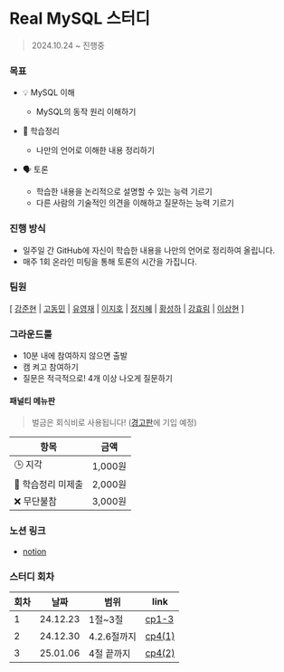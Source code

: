 # Real MySQL 스터디
> 2024.10.24 ~ 진행중

### 목표

- 💡 MySQL 이해
  - MySQL의 동작 원리 이해하기

- 📝 학습정리
  - 나만의 언어로 이해한 내용 정리하기

- 🗣️ 토론
  - 학습한 내용을 논리적으로 설명할 수 있는 능력 기르기
  - 다른 사람의 기술적인 의견을 이해하고 질문하는 능력 기르기

### 진행 방식

- 일주일 간 GitHub에 자신이 학습한 내용을 나만의 언어로 정리하여 올립니다.
- 매주 1회 온라인 미팅을 통해 토론의 시간을 가집니다.

### 팀원

[ [강준현](https://github.com/JunhyunKang) | [고동민](https://github.com/Gdm0714) | [유영재](https://github.com/yu-yj215) | [이지호](https://github.com/wlgh1553) |
 [정지혜](https://github.com/Jeongwisdom) | [황성하](https://github.com/Fixtar) | [강효림](https://github.com/hyo-limilimee) | [이상현](https://github.com/shl0501) ]

### 그라운드룰

- 10분 내에 참여하지 않으면 출발
- 캠 켜고 참여하기
- 질문은 적극적으로! 4개 이상 나오게 질문하기

#### 패널티 메뉴판
>벌금은 회식비로 사용됩니다! ([경고판](https://mango-seahorse-2f0.notion.site/16073e4ec58f805595fbd6e4458fb71f?pvs=4)에 기입 예정)

| 항목 | 금액 |
|------|--------|
| 🕒 지각 | 1,000원 |
| 📝 학습정리 미제출 | 2,000원 |
| ❌ 무단불참 | 3,000원 |

### 노션 링크
- [notion](https://mango-seahorse-2f0.notion.site/12973e4ec58f80d59e50cd7a6893fdc2?pvs=4)

### 스터디 회차

| 회차 | 날짜 | 범위 | link |
|------|------|------|------|
| 1 | 24.12.23 | 1절~3절 | [cp1-3](https://github.com/MySQL-Study/Real-MySQL-1/tree/main/cp1-3) |
| 2 | 24.12.30 | 4.2.6절까지 | [cp4(1)](https://github.com/MySQL-Study/Real-MySQL-1/tree/main/cp4(1)) |
| 3 | 25.01.06 | 4절 끝까지 | [cp4(2)](https://github.com/MySQL-Study/Real-MySQL-1/tree/main/cp4(2)) |
